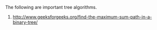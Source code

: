 The following are important tree algorithms.
1. http://www.geeksforgeeks.org/find-the-maximum-sum-path-in-a-binary-tree/